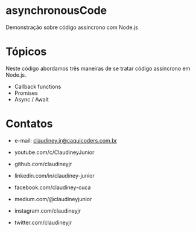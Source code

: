 # asynchronousCode
Demonstração sobre código assíncrono com Node.js

# Tópicos
Neste código abordamos três maneiras de se tratar código assíncrono em Node.js.
* Callback functions
* Promises
* Async / Await

# Contatos

* e-mail: claudiney.jr@caquicoders.com.br

* youtube.com/c/ClaudineyJunior
* github.com/claudineyjr
* linkedin.com/in/claudiney-junior
* facebook.com/claudiney-cuca
* medium.com/@claudineyjunior
* instagram.com/claudineyjr
* twitter.com/claudineyjr
